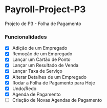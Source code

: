 # Payroll-Project-P3
Projeto de P3 - Folha de Pagamento

### Funcionalidades
- [x] Adição de um Empregado
- [x] Remoção de um Empregado
- [x] Lançar um Cartão de Ponto
- [x] Lançar um Resultado de Venda
- [x] Lançar Taxa de Serviço
- [x] Alterar Detalhes de um Empregado
- [x] Rodar a Folha de Pagamento para Hoje
- [x] Undo/Redo
- [x] Agenda de Pagamento
- [ ] Criação de Novas Agendas de Pagamento
